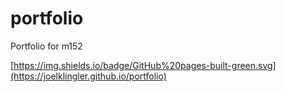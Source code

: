 # portfolio
Portfolio for m152

[https://img.shields.io/badge/GitHub%20pages-built-green.svg](https://joelklingler.github.io/portfolio)

